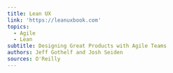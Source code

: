 ```yaml
---
title: Lean UX
link: 'https://leanuxbook.com'
topics:
  - Agile
  - Lean
subtitle: Designing Great Products with Agile Teams
authors: Jeff Gothelf and Josh Seiden
sources: O'Reilly
---
```


